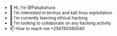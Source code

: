 - 👋 Hi, I’m @Palsatuhura
- 👀 I’m interested in termux and kali linux exploitation
- 🌱 I’m currently learning ethical hacking
- 💞️ I’m looking to collaborate on any hacking activity
- 📫 How to reach me +256760380040

<!---
Palsatuhura/Palsatuhura is a ✨ special ✨ repository because its `README.md` (this file) appears on your GitHub profile.
You can click the Preview link to take a look at your changes.
--->
